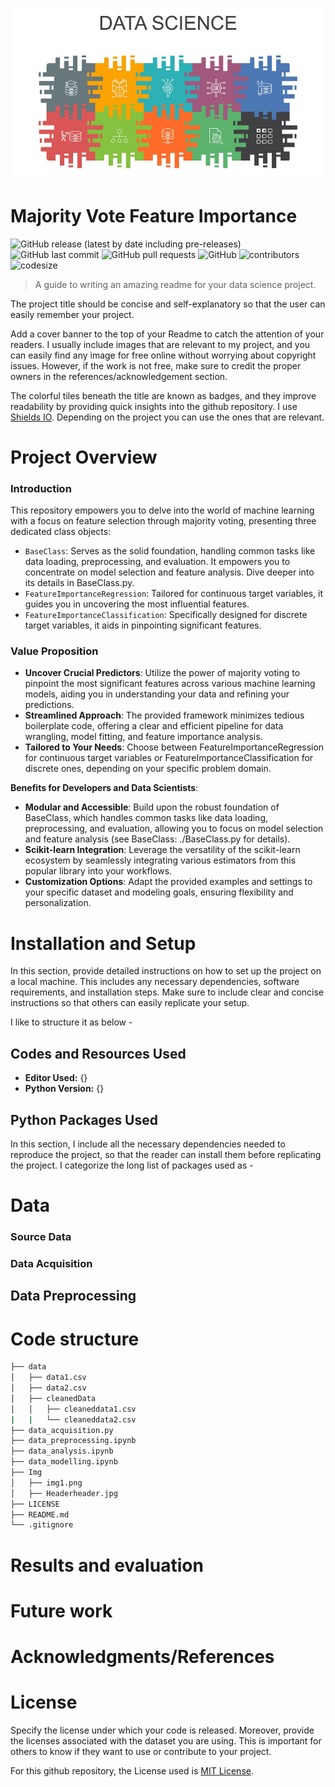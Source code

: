 ![](https://github.com/pragyy/datascience-readme-template/blob/main/Headerheader.jpg)

# Majority Vote Feature Importance

![GitHub release (latest by date including pre-releases)](https://img.shields.io/github/v/release/pragyy/datascience-readme-template?include_prereleases)
![GitHub last commit](https://img.shields.io/github/last-commit/pragyy/datascience-readme-template)
![GitHub pull requests](https://img.shields.io/github/issues-pr/pragyy/datascience-readme-template)
![GitHub](https://img.shields.io/github/license/pragyy/datascience-readme-template)
![contributors](https://img.shields.io/github/contributors/pragyy/datascience-readme-template)
![codesize](https://img.shields.io/github/languages/code-size/pragyy/datascience-readme-template)

> A guide to writing an amazing readme for your data science project.

The project title should be concise and self-explanatory so that the user can easily remember your project.

Add a cover banner to the top of your Readme to catch the attention of your readers.
I usually include images that are relevant to my project, and you can easily find any image for free online without worrying about copyright issues. However, if the work is not free, make sure to credit the proper owners in the references/acknowledgement section.

The colorful tiles beneath the title are known as badges, and they improve readability by providing quick insights into the github repository. I use [Shields IO](https://shields.io/). Depending on the project you can use the ones that are relevant.

# Project Overview


### Introduction

This repository empowers you to delve into the world of machine learning with a focus on feature selection through majority voting, presenting three dedicated class objects:
- `BaseClass`: Serves as the solid foundation, handling common tasks like data loading, preprocessing, and evaluation. It empowers you to concentrate on model selection and feature analysis. Dive deeper into its details in BaseClass.py.
- `FeatureImportanceRegression`: Tailored for continuous target variables, it guides you in uncovering the most influential features.
- `FeatureImportanceClassification`: Specifically designed for discrete target variables, it aids in pinpointing significant features.

### Value Proposition

- **Uncover Crucial Predictors**: Utilize the power of majority voting to pinpoint the most significant features across various machine learning models, aiding you in understanding your data and refining your predictions.
- **Streamlined Approach**: The provided framework minimizes tedious boilerplate code, offering a clear and efficient pipeline for data wrangling, model fitting, and feature importance analysis.
- **Tailored to Your Needs**: Choose between FeatureImportanceRegression for continuous target variables or FeatureImportanceClassification for discrete ones, depending on your specific problem domain.

**Benefits for Developers and Data Scientists**:
- **Modular and Accessible**: Build upon the robust foundation of BaseClass, which handles common tasks like data loading, preprocessing, and evaluation, allowing you to focus on model selection and feature analysis (see BaseClass: ./BaseClass.py for details).
- **Scikit-learn Integration**: Leverage the versatility of the scikit-learn ecosystem by seamlessly integrating various estimators from this popular library into your workflows.
- **Customization Options**: Adapt the provided examples and settings to your specific dataset and modeling goals, ensuring flexibility and personalization.

# Installation and Setup

In this section, provide detailed instructions on how to set up the project on a local machine. This includes any necessary dependencies, software requirements, and installation steps. Make sure to include clear and concise instructions so that others can easily replicate your setup.

I like to structure it as below -
## Codes and Resources Used
- **Editor Used:**  {}
- **Python Version:** {}

## Python Packages Used
In this section, I include all the necessary dependencies needed to reproduce the project, so that the reader can install them before replicating the project. I categorize the long list of packages used as -

# Data

### Source Data

### Data Acquisition

## Data Preprocessing

# Code structure

```bash
├── data
│   ├── data1.csv
│   ├── data2.csv
│   ├── cleanedData
│   │   ├── cleaneddata1.csv
|   |   └── cleaneddata2.csv
├── data_acquisition.py
├── data_preprocessing.ipynb
├── data_analysis.ipynb
├── data_modelling.ipynb
├── Img
│   ├── img1.png
│   ├── Headerheader.jpg
├── LICENSE
├── README.md
└── .gitignore
```

# Results and evaluation

# Future work

# Acknowledgments/References

# License
Specify the license under which your code is released. Moreover, provide the licenses associated with the dataset you are using. This is important for others to know if they want to use or contribute to your project.

For this github repository, the License used is [MIT License](https://opensource.org/license/mit/).
